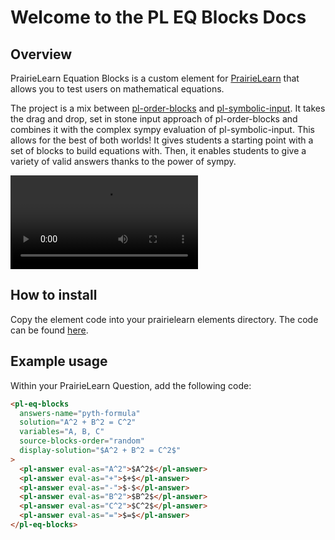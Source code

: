 # Welcome to the PL EQ Blocks Docs

## Overview

PrairieLearn Equation Blocks is a custom element for [PrairieLearn](https://github.com/PrairieLearn/PrairieLearn) that allows you to test users on mathematical equations.

The project is a mix between [pl-order-blocks](https://prairielearn.readthedocs.io/en/latest/elements/#pl-order-blocks-element) and [pl-symbolic-input](https://prairielearn.readthedocs.io/en/latest/elements/#pl-symbolic-input-element). It takes the drag and drop, set in stone input approach of pl-order-blocks and combines it with the complex sympy evaluation of pl-symbolic-input. This allows for the best of both worlds! It gives students a starting point with a set of blocks to build equations with. Then, it enables students to give a variety of valid answers thanks to the power of sympy.

![type:video](./videos/showcase.mp4)

## How to install
Copy the element code into your prairielearn elements directory. The code can be found [here](https://github.com/PrairieLearn/pl-uiuc-mse458/tree/master/elements/pl-eq-blocks).


## Example usage
Within your PrairieLearn Question, add the following code:
```html title="Quadratic Formula Example"
<pl-eq-blocks
  answers-name="pyth-formula"
  solution="A^2 + B^2 = C^2"
  variables="A, B, C"
  source-blocks-order="random"
  display-solution="$A^2 + B^2 = C^2$"
>
  <pl-answer eval-as="A^2">$A^2$</pl-answer>
  <pl-answer eval-as="+">$+$</pl-answer>
  <pl-answer eval-as="-">$-$</pl-answer>
  <pl-answer eval-as="B^2">$B^2$</pl-answer>
  <pl-answer eval-as="C^2">$C^2$</pl-answer>
  <pl-answer eval-as="=">$=$</pl-answer>
</pl-eq-blocks>
```
